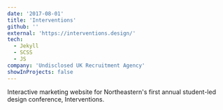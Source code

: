 ```yaml
---
date: '2017-08-01'
title: 'Interventions'
github: ''
external: 'https://interventions.design/'
tech:
  - Jekyll
  - SCSS
  - JS
company: 'Undisclosed UK Recruitment Agency'
showInProjects: false
---
```


Interactive marketing website for Northeastern's first annual student-led design conference, Interventions.

